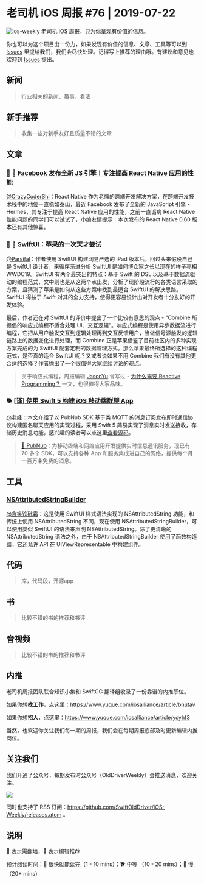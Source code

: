 # 老司机 iOS 周报 #76 | 2019-07-22

![ios-weekly](https://github.com/SwiftOldDriver/iOS-Weekly/blob/master/assets/ios-weekly.png?raw=true)
老司机 iOS 周报，只为你呈现有价值的信息。

你也可以为这个项目出一份力，如果发现有价值的信息、文章、工具等可以到 [Issues](https://github.com/SwiftOldDriver/iOS-Weekly/issues) 里提给我们，我们会尽快处理。记得写上推荐的理由哦。有建议和意见也欢迎到 [Issues](https://github.com/SwiftOldDriver/iOS-Weekly/issues) 提出。

## 新闻

> 行业相关的新闻、趣事、看法

## 新手推荐

> 收集一些对新手友好且质量不错的文章

## 文章

### 🌟 🐢 [Facebook 发布全新 JS 引擎！专注提高 React Native 应用的性能](https://mp.weixin.qq.com/s/0KxLQjI0jWxSt7sLqkS6Hw)

[@CrazyCoderShi](https://github.com/CrazyCoderShi)：React Native 作为老牌的跨端开发解决方案，在跨端开发技术栈中的地位一直稳如泰山，最近 Facebook 发布了全新的 JavaScript 引擎 - Hermes，其专注于提高 React Native 应用的性能，之前一直诟病 React Native 性能问题的同学们可以试试了，小编友情提示：本次发布的 React Native 0.60 版本还有其他惊喜。

### 🌟 🐢 [SwiftUI：苹果的一次天才尝试](https://mp.weixin.qq.com/s/xcPBHcpPhgwoR2U7WpWoPA)

[@Parsifal](https://weibo.com/parsifalchang)：作者使用 SwiftUI 构建网易严选的 iPad 版本后，回过头来假设自己是 SwiftUI 设计者，来循序渐进分析 SwiftUI 是如何博众家之长以现在的样子亮相 WWDC19。SwiftUI 有两个最突出的特点：基于 Swift 的 DSL 以及基于数据流驱动的编程范式，文中则也是从这两个点出发，分析了现阶段流行的各类语言采取的方案，且猜测了苹果是如何从这些方案中找到最适合 SwiftUI 的解决思路。SwiftUI 得益于 Swift 对其的全力支持，使得更容易设计出对开发者十分友好的开发体验。

最后，作者还在对 SwiftUI 的评价中提出了一个比较有意思的观点 - “Combine 所提倡的响应式编程不适合处理 UI、交互逻辑”。响应式编程是使用异步数据流进行编程，它把从用户触发交互到逻辑处理再到交互反馈用户，当做信号源触发的逻辑链路上的数据变化进行处理，而 Combine 正是苹果借鉴了目前社区内的多种实现方案完成的为 SwiftUI 配套定制的数据管理方式。那么苹果最终所选择的这种编程范式，是否真的适合 SwiftUI 呢？又或者说如果不用 Combine 我们有没有其他更合适的选择？作者抛出了一个很值得大家继续讨论的观点。

> 关于响应式编程，周报编辑 [JasonYu](https://weibo.com/jasonyuh) 曾写过 - [为什么需要 Reactive Programming？](://github.com/SwiftOldDriver/iOS-Weekly/blob/647a1138b2b1cba1155fd2c0cdf806f54fe865a2/Reports/2019/%2366-2019.05.06.md) 一文，也很值得大家品味。

### 🐕 [[译] 使用 Swift 5 构建 iOS 移动端群聊 App](https://juejin.im/post/5d2c6e846fb9a07ebb0564ae)

[@老峰](https://github.com/GesanTung)：本文介绍了以 PubNub SDK 基于类 MQTT 的消息订阅发布即时通信协议构建匿名聊天应用的实现过程，采用 Swift 5 简易实现了消息实时发送接收，存储历史消息功能，感兴趣的读者可以点这里[查看源码](https://github.com/SambaDialloB/PubNubChat)。

> [🚧 PubNub](https://www.pubnub.com/docs/swift/pubnub-swift-sdk)：为移动终端和网络应用开发提供实时信息通讯服务，现已有 70 多个 SDK，可以支持各种 App 和服务集成进自己的网络，提供每个月一百万条免费的消息。

## 工具

### [NSAttributedStringBuilder](https://github.com/ethanhuang13/NSAttributedStringBuilder)

[@含笑饮砒霜](https://weibo.com/chinafishnews/)：这是使用 SwiftUI 样式语法实现的 NSAttributedString 功能，和传统上使用 NSAttributedString 不同，现在使用 NSAttributedStringBuilder，可以使用类似 SwiftUI 的语法来声明 NSAttributedString。除了更清晰的 NSAttributedString 语法之外，由于 NSAttributedStringBuilder 使用了函数构造器，它还允许 API 在 UIViewRepresentable 中构建组件。

## 代码

> 库，代码段，开源app

## 书

> 比较不错的书的推荐和书评

## 音视频

> 比较不错的书的推荐和书评

## 内推

老司机周报团队联合知识小集和 SwiftGG 翻译组收录了一份靠谱的内推职位。

如果你想**找工作**，点这里：https://www.yuque.com/iosalliance/article/bhutav

如果你想**招人**，点这里：https://www.yuque.com/iosalliance/article/ycyhf3

当然，也欢迎你关注我们每一期的周报，我们会在每期周报底部及时更新编辑内推岗位。

## 关注我们

我们开通了公众号，每期发布时公众号（OldDriverWeekly）会推送消息，欢迎关注。

![](https://github.com/SwiftOldDriver/iOS-Weekly/blob/master/assets/qrcode_for_wechat.jpg?raw=true)

同时也支持了 RSS 订阅：https://github.com/SwiftOldDriver/iOS-Weekly/releases.atom 。

## 说明

🚧 表示需翻墙，🌟 表示编辑推荐

预计阅读时间：🐎 很快就能读完（1 - 10 mins）；🐕 中等 （10 - 20 mins）；🐢 慢（20+ mins）


